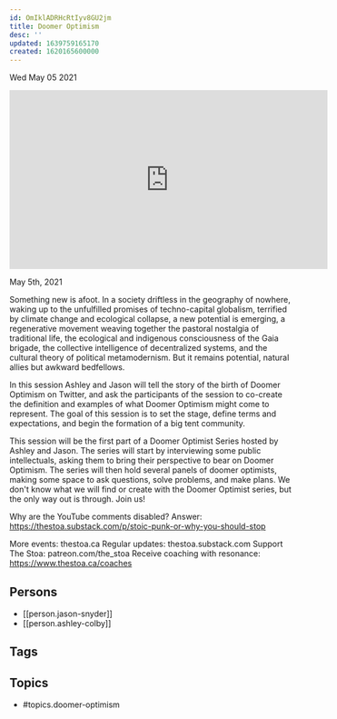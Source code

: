 ```yaml
---
id: OmIklADRHcRtIyv8GU2jm
title: Doomer Optimism
desc: ''
updated: 1639759165170
created: 1620165600000
---
```





Wed May 05 2021

<iframe width="560" height="315" src="https://www.youtube.com/embed/E0GtsWa-Y2c" title="Doomer Optimism w/ Jason Snyder and Ashley Colby" frameborder="0" allow="accelerometer; autoplay; clipboard-write; encrypted-media; gyroscope; picture-in-picture" allowfullscreen ></iframe>

May 5th, 2021

Something new is afoot. In a society driftless in the geography of nowhere, waking up to the unfulfilled promises of techno-capital globalism, terrified by climate change and ecological collapse, a new potential is emerging, a regenerative movement weaving together the pastoral nostalgia of traditional life, the ecological and indigenous consciousness of the Gaia brigade, the collective intelligence of decentralized systems, and the cultural theory of political metamodernism. But it remains potential, natural allies but awkward bedfellows.

In this session Ashley and Jason will tell the story of the birth of Doomer Optimism on Twitter, and ask the participants of the session to co-create the definition and examples of what Doomer Optimism might come to represent. The goal of this session is to set the stage, define terms and expectations, and begin the formation of a big tent community.

This session will be the first part of a Doomer Optimist Series hosted by Ashley and Jason. The series will start by interviewing some public intellectuals, asking them to bring their perspective to bear on Doomer Optimism. The series will then hold several panels of doomer optimists, making some space to ask questions, solve problems, and make plans. We don't know what we will find or create with the Doomer Optimist series, but the only way out is through. Join us!

Why are the YouTube comments disabled? Answer: https://thestoa.substack.com/p/stoic-punk-or-why-you-should-stop

More events: thestoa.ca
Regular updates: thestoa.substack.com
Support The Stoa: patreon.com/the_stoa
Receive coaching with resonance: https://www.thestoa.ca/coaches

## Persons

- [[person.jason-snyder]]
- [[person.ashley-colby]]

## Tags



## Topics

- #topics.doomer-optimism

